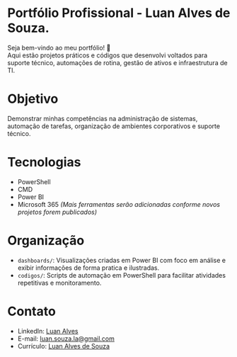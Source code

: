 # Portfólio Profissional - Luan Alves de Souza.
Seja bem-vindo ao meu portfólio! 🚀  
Aqui estão projetos práticos e códigos que desenvolvi voltados para suporte técnico, automações de rotina, gestão de ativos e infraestrutura de TI.

# Objetivo
Demonstrar minhas competências na administração de sistemas, automação de tarefas, organização de ambientes corporativos e suporte técnico.

# Tecnologias
- PowerShell
- CMD
- Power BI
- Microsoft 365
*(Mais ferramentas serão adicionadas conforme novos projetos forem publicados)*

# Organização
- `dashboards/`: Visualizações criadas em Power BI com foco em análise e exibir informações de forma pratica e ilustradas.
- `codigos/`: Scripts de automação em PowerShell para facilitar atividades repetitivas e monitoramento.

# Contato
- LinkedIn: [Luan Alves](https://www.linkedin.com/in/luanalves23/)
- E-mail: luan.souza.la@gmail.com
- Currículo: [Luan Alves de Souza](https://drive.google.com/file/d/18FKJKTtOMS6w2HX5khMyCEnU6Ucgof0I/view?usp=sharing)
